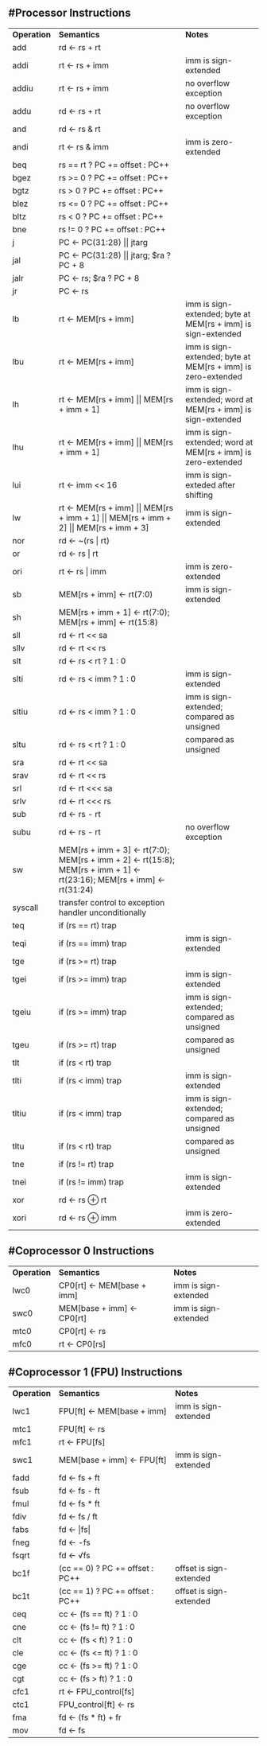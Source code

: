 #Processor Instructions
---
<table>
<tr><td><b>Operation</b></td><td><b>Semantics</b></td><td><b>Notes</b></td></tr>
<tr><td>add</td><td>rd ← rs + rt</td><td></td></tr>
<tr><td>addi</td><td>rt ← rs + imm</td><td>imm is sign-extended</td></tr>
<tr><td>addiu</td><td>rt ← rs + imm</td><td>no overflow exception</td></tr>
<tr><td>addu</td><td>rd ← rs + rt</td><td>no overflow exception</td></tr>
<tr><td>and</td><td>rd ← rs &amp; rt</td><td></td></tr>
<tr><td>andi</td><td>rt ← rs &amp; imm</td><td>imm is zero-extended</td></tr>
<tr><td>beq</td><td>rs == rt ? PC += offset : PC++</td><td></td></tr>
<tr><td>bgez</td><td>rs >= 0 ? PC += offset : PC++</td><td></td></tr>
<tr><td>bgtz</td><td>rs > 0 ? PC += offset : PC++</td><td></td></tr>
<tr><td>blez</td><td>rs &lt;= 0 ? PC += offset : PC++</td><td></td></tr>
<tr><td>bltz</td><td>rs &lt; 0 ? PC += offset : PC++</td><td></td></tr>
<tr><td>bne</td><td>rs != 0 ? PC += offset : PC++</td><td></td></tr>
<tr><td>j</td><td>PC ← PC(31:28) || jtarg</td><td></td></tr>
<tr><td>jal</td><td>PC ← PC(31:28) || jtarg; $ra ? PC + 8</td><td></td></tr>
<tr><td>jalr</td><td>PC ← rs; $ra ? PC + 8</td><td></td></tr>
<tr><td>jr</td><td>PC ← rs</td><td></td></tr>
<tr><td>lb</td><td>rt ← MEM[rs + imm]</td><td>imm is sign-extended; byte at MEM[rs + imm] is sign-extended</td></tr>
<tr><td>lbu</td><td>rt ← MEM[rs + imm]</td><td>imm is sign-extended; byte at MEM[rs + imm] is zero-extended</td></tr>
<tr><td>lh</td><td>rt ← MEM[rs + imm] || MEM[rs + imm + 1]</td><td>imm is sign-extended; word at MEM[rs + imm] is sign-extended</td></tr>
<tr><td>lhu</td><td>rt ← MEM[rs + imm] || MEM[rs + imm + 1]</td><td>imm is sign-extended; word at MEM[rs + imm] is zero-extended</td></tr>
<tr><td>lui</td><td>rt ← imm &lt;&lt; 16</td><td>imm is sign-exteded after shifting</td></tr>
<tr><td>lw</td><td>rt ← MEM[rs + imm] || MEM[rs + imm + 1] || MEM[rs + imm + 2] || MEM[rs + imm + 3]</td><td>imm is sign-extended</td></tr>
<tr><td>nor</td><td>rd ← ~(rs | rt)</td><td></td></tr>
<tr><td>or</td><td>rd ← rs | rt</td><td></td></tr>
<tr><td>ori</td><td>rt ← rs | imm</td><td>imm is zero-extended</td></tr>
<tr><td>sb</td><td>MEM[rs + imm] ← rt(7:0)</td><td>imm is sign-extended</td></tr>
<tr><td>sh</td><td>MEM[rs + imm + 1] ← rt(7:0); MEM[rs + imm] ← rt(15:8)</td><td></td></tr>
<tr><td>sll</td><td>rd ← rt &lt;&lt; sa</td><td></td></tr>
<tr><td>sllv</td><td>rd ← rt &lt;&lt; rs</td><td></td></tr>
<tr><td>slt</td><td>rd ← rs &lt; rt ? 1 : 0</td><td></td></tr>
<tr><td>slti</td><td>rd ← rs &lt; imm ? 1 : 0</td><td>imm is sign-extended</td></tr>
<tr><td>sltiu</td><td>rd ← rs &lt; imm ? 1 : 0</td><td>imm is sign-extended; compared as unsigned</td></tr>
<tr><td>sltu</td><td>rd ← rs &lt; rt ? 1 : 0</td><td>compared as unsigned</td></tr>
<tr><td>sra</td><td>rd ← rt &lt;&lt; sa</td><td></td></tr>
<tr><td>srav</td><td>rd ← rt &lt;&lt; rs</td><td></td></tr>
<tr><td>srl</td><td>rd ← rt &lt;&lt;&lt; sa</td><td></td></tr>
<tr><td>srlv</td><td>rd ← rt &lt;&lt;&lt; rs</td><td></td></tr>
<tr><td>sub</td><td>rd ← rs - rt</td><td></td></tr>
<tr><td>subu</td><td>rd ← rs - rt</td><td>no overflow exception</td></tr>
<tr><td>sw</td><td>MEM[rs + imm + 3] ← rt(7:0); MEM[rs + imm + 2] ← rt(15:8); MEM[rs + imm + 1] ← rt(23:16); MEM[rs + imm] ← rt(31:24)</td><td></td></tr>
<tr><td>syscall</td><td>transfer control to exception handler unconditionally</td><td></td></tr>
<tr><td>teq</td><td>if (rs == rt) trap</td><td></td></tr>
<tr><td>teqi</td><td>if (rs == imm) trap</td><td>imm is sign-extended</td></tr>
<tr><td>tge</td><td>if (rs >= rt) trap</td><td></td></tr>
<tr><td>tgei</td><td>if (rs >= imm) trap</td><td>imm is sign-extended</td></tr>
<tr><td>tgeiu</td><td>if (rs >= imm) trap</td><td>imm is sign-extended; compared as unsigned</td></tr>
<tr><td>tgeu</td><td>if (rs >= rt) trap</td><td>compared as unsigned</td></tr>
<tr><td>tlt</td><td>if (rs &lt; rt) trap</td><td></td></tr>
<tr><td>tlti</td><td>if (rs &lt; imm) trap</td><td>imm is sign-extended</td></tr>
<tr><td>tltiu</td><td>if (rs &lt; imm) trap</td><td>imm is sign-extended; compared as unsigned</td></tr>
<tr><td>tltu</td><td>if (rs &lt; rt) trap</td><td>compared as unsigned</td></tr>
<tr><td>tne</td><td>if (rs != rt) trap</td><td></td></tr>
<tr><td>tnei</td><td>if (rs != imm) trap</td><td>imm is sign-extended</td></tr>
<tr><td>xor</td><td>rd ← rs ⊕ rt</td><td></td></tr>
<tr><td>xori</td><td>rd ← rs ⊕ imm</td><td>imm is zero-extended</td></tr>
</table>

#Coprocessor 0 Instructions
---
<table>
<tr><td><b>Operation</b></td><td><b>Semantics</b></td><td><b>Notes</b></td></tr>
<tr><td>lwc0</td><td>CP0[rt] ← MEM[base + imm]</td><td>imm is sign-extended</td></tr>
<tr><td>swc0</td><td>MEM[base + imm] ← CP0[rt]</td><td>imm is sign-extended</td></tr>
<tr><td>mtc0</td><td>CP0[rt] ← rs</td><td></td></tr>
<tr><td>mfc0</td><td>rt ← CP0[rs]</td><td></td></tr>
</table>

#Coprocessor 1 (FPU) Instructions
---
<table>
<tr><td><b>Operation</b></td><td><b>Semantics</b></td><td><b>Notes</b></td></tr>
<tr><td>lwc1</td><td>FPU[ft] ← MEM[base + imm]</td><td>imm is sign-extended</td></tr>
<tr><td>mtc1</td><td>FPU[ft] ← rs</td><td></td></tr>
<tr><td>mfc1</td><td>rt ← FPU[fs]</td><td></td></tr>
<tr><td>swc1</td><td>MEM[base + imm] ← FPU[ft]</td><td>imm is sign-extended</td></tr>
<tr><td>fadd</td><td>fd ← fs + ft</td><td></td></tr>
<tr><td>fsub</td><td>fd ← fs - ft</td><td></td></tr>
<tr><td>fmul</td><td>fd ← fs * ft</td><td></td></tr>
<tr><td>fdiv</td><td>fd ← fs / ft</td><td></td></tr>
<tr><td>fabs</td><td>fd ← |fs|</td><td></td></tr>
<tr><td>fneg</td><td>fd ← -fs</td><td></td></tr>
<tr><td>fsqrt</td><td>fd ← √fs</td></tr>
<tr><td>bc1f</td><td>(cc == 0) ? PC += offset : PC++</td><td>offset is sign-extended</td></tr>
<tr><td>bc1t</td><td>(cc == 1) ? PC += offset : PC++</td><td>offset is sign-extended</td></tr>
<tr><td>ceq</td><td>cc ← (fs == ft) ? 1 : 0</td><td></td></tr>
<tr><td>cne</td><td>cc ← (fs != ft) ? 1 : 0</td><td></td></tr>
<tr><td>clt</td><td>cc ← (fs &lt; ft) ? 1 : 0</td><td></td></tr>
<tr><td>cle</td><td>cc ← (fs &lt;= ft) ? 1 : 0</td><td></td></tr>
<tr><td>cge</td><td>cc ← (fs &gt;= ft) ? 1 : 0</td><td></td></tr>
<tr><td>cgt</td><td>cc ← (fs &gt; ft) ? 1 : 0</td><td></td></tr>
<tr><td>cfc1</td><td>rt ← FPU_control[fs]</td><td></td></tr>
<tr><td>ctc1</td><td>FPU_control[ft] ← rs</td><td></td></tr>
<tr><td>fma</td><td>fd ← (fs * ft) + fr</td><td></td></tr>
<tr><td>mov</td><td>fd ← fs</td><td></td></tr>
</table>
